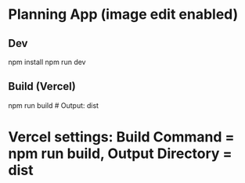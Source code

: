 
# Planning App (image edit enabled)

## Dev
npm install
npm run dev

## Build (Vercel)
npm run build   # Output: dist
# Vercel settings: Build Command = npm run build, Output Directory = dist
